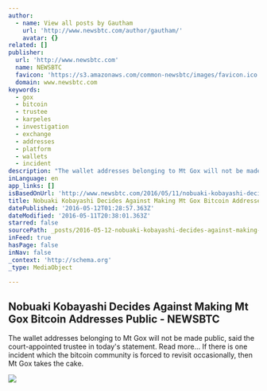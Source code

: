 ```yaml
---
author:
  - name: View all posts by Gautham
    url: 'http://www.newsbtc.com/author/gautham/'
    avatar: {}
related: []
publisher:
  url: 'http://www.newsbtc.com'
  name: NEWSBTC
  favicon: 'https://s3.amazonaws.com/common-newsbtc/images/favicon.ico'
  domain: www.newsbtc.com
keywords:
  - gox
  - bitcoin
  - trustee
  - karpeles
  - investigation
  - exchange
  - addresses
  - platform
  - wallets
  - incident
description: "The wallet addresses belonging to Mt Gox will not be made public, said the court-appointed trustee in today's statement. Read more... If there is one incident which the bitcoin community is forced to revisit occasionally, then Mt Gox takes the cake."
inLanguage: en
app_links: []
isBasedOnUrl: 'http://www.newsbtc.com/2016/05/11/nobuaki-kobayashi-decides-against-making-mt-gox-bitcoin-addresses-public/'
title: Nobuaki Kobayashi Decides Against Making Mt Gox Bitcoin Addresses Public - NEWSBTC
datePublished: '2016-05-12T01:28:57.363Z'
dateModified: '2016-05-11T20:38:01.363Z'
starred: false
sourcePath: _posts/2016-05-12-nobuaki-kobayashi-decides-against-making-mt-gox-bitcoin-addr.md
inFeed: true
hasPage: false
inNav: false
_context: 'http://schema.org'
_type: MediaObject

---
```

<article style=""><h1>Nobuaki Kobayashi Decides Against Making Mt Gox Bitcoin Addresses Public - NEWSBTC</h1><p>The wallet addresses belonging to Mt Gox will not be made public, said the court-appointed trustee in today's statement. Read more... If there is one incident which the bitcoin community is forced to revisit occasionally, then Mt Gox takes the cake.</p><img src="http://s3.amazonaws.com/main-newsbtc-images/2016/05/11213720/Nobuaki-Kobayashi-Decides-Against-Making-Mt-Gox-Bitcoin-Addresses-Public.jpg" /></article>